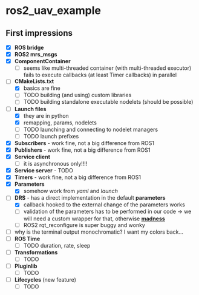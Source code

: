 # ros2_uav_example

## First impressions

* [X] **ROS bridge**
* [X] **ROS2 mrs_msgs**
* [X] **ComponentContainer**
  * [ ] seems like multi-threaded container (with multi-threaded executor) fails to execute callbacks (at least Timer callbacks) in parallel
* [ ] **CMakeLists.txt**
  * [X] basics are fine
  * [ ] TODO building (and using) custom libraries
  * [ ] TODO building standalone executable nodelets (should be possible)
* [ ] **Launch files**
  * [X] they are in python
  * [X] remapping, params, nodelets
  * [ ] TODO launching and connecting to nodelet managers
  * [ ] TODO launch prefixes
* [X] **Subscribers** - work fine, not a big difference from ROS1
* [X] **Publishers** - work fine, not a big difference from ROS1
* [X] **Service client**
  * [ ] it is asynchronous only!!!!
* [X] **Service server** - TODO
* [X] **Timers** - work fine, not a big difference from ROS1
* [X] **Parameters**
  * [X] somehow work from _yaml_ and _launch_
* [ ] **DRS** - has a direct implementation in the default **parameters**
  * [X] callback hooked to the external change of the parameters works
  * [ ] validation of the parameters has to be performed in our code -> we will need a custom wrapper for that, otherwise [**madness**](https://github.com/alsora/ros2-code-examples/blob/master/simple_parameter/src/simple_parameter_server_node.cpp)
  * [ ] ROS2 rqt_reconfigure is super buggy and wonky
* [ ] why is the terminal output monochromatic? I want my colors back...
* [ ] **ROS Time**
  * [ ] TODO duration, rate, sleep
* [ ] **Transformations**
  * [ ] TODO
* [ ] **Pluginlib**
  * [ ] TODO
* [ ] **Lifecycles** (new feature)
  * [ ] TODO
